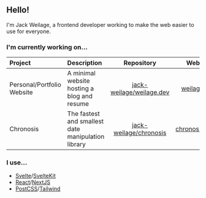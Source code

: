 ## Hello!

I'm Jack Weilage, a frontend developer working to make the web easier to use for everyone.

### I'm currently working on...

| Project                    | Description                                        |                               Repository                                |                   Website                    |
| :------------------------- | :------------------------------------------------- | :---------------------------------------------------------------------: | :------------------------------------------: |
| Personal/Portfolio Website | A minimal website hosting a blog and resume        | [jack-weilage/weilage.dev](https://github.com/jack-weilage/weilage.dev) |     [weilage.dev](https://weilage.dev/)      |
| Chronosis                  | The fastest and smallest date manipulation library |   [jack-weilage/chronosis](https://github.com/jack-weilage/chronosis)   | [chronosis.js.org](https://chronosis.js.org) |

### I use...

-   [Svelte](https://svelte.dev)/[SvelteKit](https://kit.svelte.dev)
-   [React](https://react.dev)/[NextJS](https://nextjs.org)
-   [PostCSS](https://postcss.org)/[Tailwind](tailwindcss.com)
